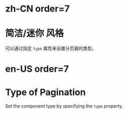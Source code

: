 # zh-CN order=7

# 简洁/迷你 风格

可以通过指定 `type` 属性来设置分页器的类型。

# en-US order=7

# Type of Pagination

Set the component type by specifying the `type` property.
